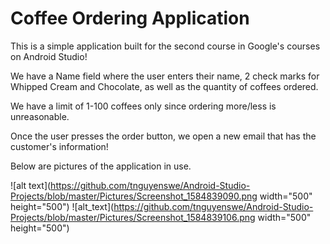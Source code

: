 # Coffee Ordering Application

This is a simple application built for the second course in Google's courses on Android Studio!

We have a Name field where the user enters their name, 2 check marks for Whipped Cream and Chocolate, as well as the
quantity of coffees ordered.

We have a limit of 1-100 coffees only since ordering more/less is unreasonable.

Once the user presses the order button, we open a new email that has the customer's information!

Below are pictures of the application in use.

![alt text](https://github.com/tnguyenswe/Android-Studio-Projects/blob/master/Pictures/Screenshot_1584839090.png width="500" height="500")
![alt_text](https://github.com/tnguyenswe/Android-Studio-Projects/blob/master/Pictures/Screenshot_1584839106.png width="500" height="500")
